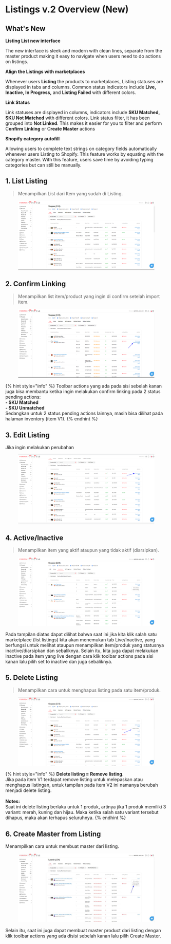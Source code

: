 # Listings v.2 Overview (New)

## What's New

**Listing List new interface**&#x20;

The new interface is sleek and modern with clean lines, separate from the master product making it easy to navigate when users need to do actions on listings.

**Align the Listings with marketplaces**&#x20;

Whenever users **Listing** the products to marketplaces, Listing statuses are displayed in tabs and columns. Common status indicators include **Live, Inactive, In Progress,** and **Listing Failed** with different colors.&#x20;

**Link Status**&#x20;

Link statuses are displayed in columns, indicators include **SKU Matched, SKU Not Matched** with different colors. Link status filter, it has been grouped into **Not Linked**. This makes it easier for you to filter and perform C**onfirm Linking** or C**reate Master** actions

**Shopify category autofill**&#x20;

Allowing users to complete text strings on category fields automatically whenever users Listing to Shopify. This feature works by equating with the category master. With this feature, users save time by avoiding typing categories but can still be manually.

## 1. List Listing

> Menampilkan List dari Item yang sudah di Listing.

<figure><img src="../../.gitbook/assets/List Listing.png" alt=""><figcaption></figcaption></figure>

## 2. Confirm Linking

> Menampilkan list item/product yang ingin di confirm setelah import item.

<figure><img src="../../.gitbook/assets/21.png" alt=""><figcaption></figcaption></figure>

{% hint style="info" %}
Toolbar actions yang ada pada sisi sebelah kanan juga bisa membantu ketika ingin melakukan confirm linking pada 2 status pending actions:\
**- SKU Matched**\
**- SKU Unmatched**\
Sedangkan untuk 2 status pending actions lainnya, masih bisa dilihat pada halaman inventory (item V1).
{% endhint %}

## 3. Edit Listing

Jika ingin melakukan perubahan&#x20;

<figure><img src="../../.gitbook/assets/image (2) (4).png" alt=""><figcaption></figcaption></figure>

## 4. Active/Inactive

> Menampilkan item yang aktif ataupun yang tidak aktif (diarsipkan).

<figure><img src="../../.gitbook/assets/image (34) (1).png" alt=""><figcaption></figcaption></figure>

Pada tampilan diatas dapat dilihat bahwa saat ini jika kita klik salah satu marketplace (list listings) kita akan menemukan tab Live/Inactive, yang berfungsi untuk melihat ataupun menampilkan item/produk yang statusnya inactive/diarsipkan dan sebaliknya. Selain itu, kita juga dapat melakukan inactive pada item yang live dengan cara klik toolbar actions pada sisi kanan lalu pilih set to inactive dan juga sebaliknya.

## 5. Delete Listing

> Menampilkan cara untuk menghapus listing pada satu item/produk.

<figure><img src="../../.gitbook/assets/image (1) (7).png" alt=""><figcaption></figcaption></figure>

{% hint style="info" %}
**Delete listing = Remove listing.**\
Jika pada item V1 terdapat remove listing untuk melepaskan atau menghapus listingan, untuk tampilan pada item V2 ini namanya berubah menjadi delete listing.\
\
**Notes:**\
Saat ini delete listing berlaku untuk 1 produk, artinya jika 1 produk memiliki 3 variant: merah, kuning dan hijau. Maka ketika salah satu variant tersebut dihapus, maka akan terhapus seluruhnya.
{% endhint %}

## 6. Create Master from Listing

Menampilkan cara untuk membuat master dari listing.

<figure><img src="../../.gitbook/assets/WhatsApp Image 2023-06-06 at 09.47.18.jpeg" alt=""><figcaption></figcaption></figure>

Selain itu, saat ini juga dapat membuat master product dari listing dengan klik toolbar actions yang ada disisi sebelah kanan lalu pilih Create Master.
